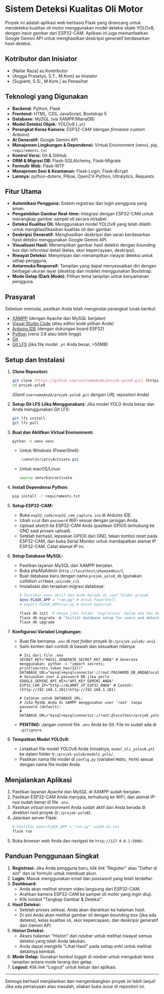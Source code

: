 # Sistem Deteksi Kualitas Oli Motor

Proyek ini adalah aplikasi web berbasis Flask yang dirancang untuk mendeteksi kualitas oli motor menggunakan model deteksi objek YOLOv8, dengan input gambar dari ESP32-CAM. Aplikasi ini juga memanfaatkan Google Gemini API untuk menghasilkan deskripsi generatif berdasarkan hasil deteksi.

## Kotributor dan Inisiator
- [Nailar Raza] as Kontributor
- [Angga Prasetyo, S.T., M.Kom] as Inisiator
- [Sugianti, S.Si., M.Kom.] as Penasihat

## Teknologi yang Digunakan

* **Backend:** Python, Flask
* **Frontend:** HTML, CSS, JavaScript, Bootstrap 5
* **Database:** MySQL (via XAMPP/MariaDB)
* **Model Deteksi Objek:** YOLOv8 (`.pt`)
* **Perangkat Keras Kamera:** ESP32-CAM (dengan _firmware custom_ Arduino)
* **AI Generatif:** Google Gemini API
* **Manajemen Lingkungan & Dependensi:** Virtual Environment (venv), pip, `requirements.txt`
* **Kontrol Versi:** Git & GitHub
* **ORM & Migrasi DB:** Flask-SQLAlchemy, Flask-Migrate
* **Formulir Web:** Flask-WTF
* **Manajemen Sesi & Keamanan:** Flask-Login, Flask-Bcrypt
* **Lainnya:** python-dotenv, Pillow, OpenCV-Python, Ultralytics, Requests

## Fitur Utama

* **Autentikasi Pengguna:** Sistem registrasi dan login pengguna yang aman.
* **Pengambilan Gambar Real-time:** Integrasi dengan ESP32-CAM untuk menangkap gambar sampel oli secara nirkabel.
* **Deteksi Kualitas Oli:** Menggunakan model YOLOv8 yang telah dilatih untuk mengklasifikasikan kualitas oli dari gambar.
* **Deskripsi Generatif:** Menghasilkan deskripsi dan saran berdasarkan hasil deteksi menggunakan Google Gemini API.
* **Visualisasi Hasil:** Menampilkan gambar hasil deteksi dengan _bounding box_ dan informasi detail (kelas, skor kepercayaan, deskripsi).
* **Riwayat Deteksi:** Menyimpan dan menampilkan riwayat deteksi untuk setiap pengguna.
* **Antarmuka Responsif:** Tampilan yang dapat menyesuaikan diri dengan berbagai ukuran layar (desktop dan mobile) menggunakan Bootstrap.
* **Mode Gelap (Dark Mode):** Pilihan tema tampilan untuk kenyamanan pengguna.



## Prasyarat

Sebelum memulai, pastikan Anda telah menginstal perangkat lunak berikut:
* [XAMPP](https://www.apachefriends.org/index.html) (dengan Apache dan MySQL berjalan)
* [Visual Studio Code](https://code.visualstudio.com/) (atau editor kode pilihan Anda)
* [Arduino IDE](https://www.arduino.cc/en/software) (dengan dukungan board ESP32)
* [Python](https://www.python.org/downloads/) (versi 3.8 atau lebih tinggi)
* [Git](https://git-scm.com/downloads)
* [Git LFS](https://git-lfs.github.com/) (jika file model `.pt` Anda besar, >50MB)

## Setup dan Instalasi

1.  **Clone Repositori:**
    ```bash
    git clone [https://github.com/usernameAnda/projek-yolo8.git] (https://github.com/usernameAnda/projek-yolo8.git)
    cd projek-yolo8
    ```
    *(Ganti `usernameAnda/projek-yolo8.git` dengan URL repositori Anda)*

2.  **Setup Git LFS (Jika Menggunakan):**
    Jika model YOLO Anda besar dan Anda menggunakan Git LFS:
    ```bash
    git lfs install
    git lfs pull
    ```

3.  **Buat dan Aktifkan Virtual Environment:**
    ```bash
    python -m venv venv
    ```
    * Untuk Windows (PowerShell):
        ```powershell
        .\venv\Scripts\Activate.ps1
        ```
    * Untuk macOS/Linux:
        ```bash
        source venv/bin/activate
        ```

4.  **Install Dependensi Python:**
    ```bash
    pip install -r requirements.txt
    ```

5.  **Setup ESP32-CAM:**
    * Buka `esp32_code/esp32_cam_capture.ino` di Arduino IDE.
    * Ubah `ssid` dan `password` WiFi sesuai dengan jaringan Anda.
    * Upload _sketch_ ke ESP32-CAM Anda (pastikan GPIO0 terhubung ke GND saat proses upload).
    * Setelah berhasil, lepaskan GPIO0 dari GND, tekan tombol reset pada ESP32-CAM, dan buka Serial Monitor untuk mendapatkan alamat IP ESP32-CAM. Catat alamat IP ini.

6.  **Setup Database MySQL:**
    * Pastikan layanan MySQL dari XAMPP berjalan.
    * Buka phpMyAdmin (`http://localhost/phpmyadmin/`).
    * Buat database baru dengan nama `projek_yolo8_db` (gunakan _collation_ `utf8mb4_unicode_ci`).
    * Inisialisasi dan terapkan migrasi database:
        ```powershell
        # Pastikan venv aktif dan Anda berada di root folder proyek
        $env:FLASK_APP = "run.py" # Untuk PowerShell
        # export FLASK_APP=run.py # Untuk bash/zsh
        
        flask db init  # Hanya jika folder 'migrations' belum ada dan belum pernah dijalankan
        flask db migrate -m "Initial database setup for users and detections"
        flask db upgrade
        ```

7.  **Konfigurasi Variabel Lingkungan:**
    * Buat file bernama `.env` di _root folder_ proyek (`D:/projek-yolo8/.env`).
    * Salin konten dari contoh di bawah dan sesuaikan nilainya:
        ```env
        # Isi dari file .env
        SECRET_KEY="HASIL_GENERATE_SECRET_KEY_ANDA" # Generate menggunakan: python -c "import secrets; print(secrets.token_hex(32))"
        DATABASE_URL="mysql+mysqlconnector://root:PASSWORD_DB_ANDA@localhost/projek_yolo8_db" # Sesuaikan user & password DB jika perlu
        GOOGLE_GEMINI_API_KEY="API_KEY_GEMINI_ANDA"
        ESP32_CAM_IP="http://ALAMAT_IP_ESP32_ANDA" # Contoh: [http://192.168.1.101](http://192.168.1.101)

        # Catatan untuk DATABASE_URL:
        # Jika MySQL Anda di XAMPP menggunakan user 'root' tanpa password (default):
        # DATABASE_URL="mysql+mysqlconnector://root:@localhost/projek_yolo8_db"
        ```
    * **PENTING:** Jangan _commit_ file `.env` Anda ke Git. File ini sudah ada di `.gitignore`.

8.  **Tempatkan Model YOLOv8:**
    * Letakkan file model YOLOv8 Anda (misalnya, `model_oli_yolov8.pt`) ke dalam folder `D:/projek-yolo8/models_yolo/`.
    * Pastikan nama file model di `config.py` (variabel `MODEL_PATH`) sesuai dengan nama file model Anda.

## Menjalankan Aplikasi

1.  Pastikan layanan Apache dan MySQL di XAMPP sudah berjalan.
2.  Pastikan ESP32-CAM Anda menyala, terhubung ke WiFi, dan alamat IP-nya sudah benar di file `.env`.
3.  Pastikan _virtual environment_ Anda sudah aktif dan Anda berada di direktori _root_ proyek (`D:/projek-yolo8`).
4.  Jalankan server Flask:
    ```powershell
    # Pastikan $env:FLASK_APP = "run.py" sudah di-set
    flask run
    ```
5.  Buka _browser web_ Anda dan navigasi ke `http://127.0.0.1:5000/`.

## Panduan Penggunaan Singkat

1.  **Registrasi:** Jika Anda pengguna baru, klik _link_ "Register" atau "Daftar di sini" dan isi formulir untuk membuat akun.
2.  **Login:** Masuk menggunakan email dan _password_ yang telah terdaftar.
3.  **Dashboard:**
    * Anda akan melihat _stream_ video langsung dari ESP32-CAM.
    * Arahkan kamera ESP32-CAM ke sampel oli motor yang ingin diuji.
    * Klik tombol "Tangkap Gambar & Deteksi".
4.  **Hasil Deteksi:**
    * Setelah proses selesai, Anda akan diarahkan ke halaman hasil.
    * Di sini Anda akan melihat gambar oli dengan _bounding box_ (jika ada deteksi), kelas kualitas oli, skor kepercayaan, dan deskripsi generatif dari Gemini API.
5.  **Histori Deteksi:**
    * Akses halaman "Histori" dari _navbar_ untuk melihat riwayat semua deteksi yang telah Anda lakukan.
    * Anda dapat mengklik "Lihat Hasil" pada setiap entri untuk melihat detailnya kembali.
6.  **Mode Gelap:** Gunakan tombol _toggle_ di _navbar_ untuk mengubah tema tampilan antara mode terang dan gelap.
7.  **Logout:** Klik _link_ "Logout" untuk keluar dari aplikasi.

---

Semoga berhasil menjalankan dan mengembangkan proyek ini lebih lanjut! Jika ada pertanyaan atau masalah, silakan buka _issue_ di repositori ini.
